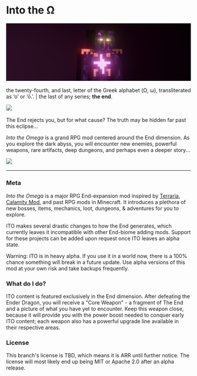 # Into the Ω

![](assets\enigma_king_render.png)


the twenty-fourth, and last, letter of the Greek alphabet (Ω, ω), transliterated as ‘o’ or ‘ō.’.  |  the last of any series; **the end**.

![](../../Desktop/eye.png)

The End rejects you, but for what cause? The truth may be hidden far past this eclipse...

*Into the Omega* is a grand RPG mod centered around the End dimension. 
As you explore the dark abyss, you will encounter new enemies, powerful weapons, rare artifacts, deep dungeons, and perhaps even a deeper story...

![](../../Desktop/seventh.png)

---

### Meta


*Into the Omega* is a major RPG End-expansion mod inspired by [Terraria](https://terraria.fandom.com/wiki/Terraria_Wiki), [Calamity Mod](https://calamitymod.fandom.com/wiki/Calamity_Mod_Wiki), and past RPG mods in Minecraft. It introduces a plethora of new bosses, items, mechanics, loot, dungeons, & adventures for you to explore. 

ITO makes several drastic changes to how the End generates, which currently leaves it incompatible with other End-biome adding mods.
Support for these projects can be added upon request once ITO leaves an alpha state.

Warning: ITO is in heavy alpha. If you use it in a world now, there is a 100% chance something will break in a future update.
Use alpha versions of this mod at your own risk and take backups frequently.

### What do I do?

ITO content is featured exclusively in the End dimension. 
After defeating the Ender Dragon, you will receive a "Core Weapon" - a fragment of The End and a picture of what you have yet to encounter.
Keep this weapon close, because it will provide you with the power boost needed to conquer early ITO content;
each weapon also has a powerful upgrade line available in their respective areas.

### License

This branch's license is TBD, which means it is ARR until further notice. The license will most likely end up being MIT or Apache 2.0 after an alpha release.